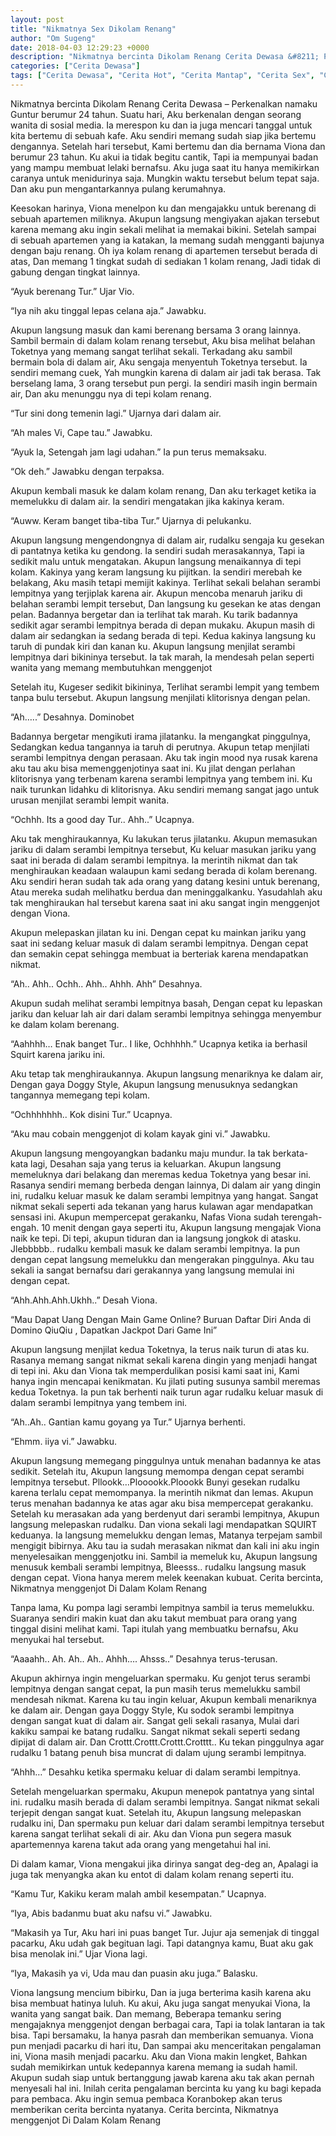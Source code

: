 ```yaml
---
layout: post
title: "Nikmatnya Sex Dikolam Renang"
author: "Om Sugeng"
date: 2018-04-03 12:29:23 +0000
description: "Nikmatnya bercinta Dikolam Renang Cerita Dewasa &#8211; Perkenalkan namaku Guntur berumur 24 tahun. Suatu hari, Aku berkenalan dengan seorang wanita di sosial media. Ia merespon ku dan ia juga mencari..."
categories: ["Cerita Dewasa"]
tags: ["Cerita Dewasa", "Cerita Hot", "Cerita Mantap", "Cerita Sex", "Cinta Hanya Nafsu", "Cinta Terlarang"]
---
```


Nikmatnya bercinta Dikolam Renang
Cerita Dewasa &#8211; Perkenalkan namaku Guntur berumur 24 tahun. Suatu hari, Aku berkenalan dengan seorang wanita di sosial media. Ia merespon ku dan ia juga mencari tanggal untuk kita bertemu di sebuah kafe. Aku sendiri memang sudah siap jika bertemu dengannya. Setelah hari tersebut, Kami bertemu dan dia bernama Viona dan berumur 23 tahun. Ku akui ia tidak begitu cantik, Tapi ia mempunyai badan yang mampu membuat lelaki bernafsu. Aku juga saat itu hanya memikirkan caranya untuk menidurinya saja. Mungkin waktu tersebut belum tepat saja. Dan aku pun mengantarkannya pulang kerumahnya.

Keesokan harinya, Viona menelpon ku dan mengajakku untuk berenang di sebuah apartemen miliknya. Akupun langsung mengiyakan ajakan tersebut karena memang aku ingin sekali melihat ia memakai bikini. Setelah sampai di sebuah apartemen yang ia katakan, Ia memang sudah mengganti bajunya dengan baju renang. Oh iya kolam renang di apartemen tersebut berada di atas, Dan memang 1 tingkat sudah di sediakan 1 kolam renang, Jadi tidak di gabung dengan tingkat lainnya.

“Ayuk berenang Tur.” Ujar Vio.

“Iya nih aku tinggal lepas celana aja.” Jawabku.

Akupun langsung masuk dan kami berenang bersama 3 orang lainnya. Sambil bermain di dalam kolam renang tersebut, Aku bisa melihat belahan Toketnya yang memang sangat terlihat sekali. Terkadang aku sambil bermain bola di dalam air, Aku sengaja menyentuh Toketnya tersebut. Ia sendiri memang cuek, Yah mungkin karena di dalam air jadi tak berasa. Tak berselang lama, 3 orang tersebut pun pergi. Ia sendiri masih ingin bermain air, Dan aku menunggu nya di tepi kolam renang.

“Tur sini dong temenin lagi.” Ujarnya dari dalam air.

“Ah males Vi, Cape tau.” Jawabku.

“Ayuk la, Setengah jam lagi udahan.” Ia pun terus memaksaku.

“Ok deh.” Jawabku dengan terpaksa.

Akupun kembali masuk ke dalam kolam renang, Dan aku terkaget ketika ia memelukku di dalam air. Ia sendiri mengatakan jika kakinya keram.

“Auww. Keram banget tiba-tiba Tur.” Ujarnya di pelukanku.

Akupun langsung mengendongnya di dalam air, rudalku sengaja ku gesekan di pantatnya ketika ku gendong. Ia sendiri sudah merasakannya, Tapi ia sedikit malu untuk mengatakan. Akupun langsung menaikannya di tepi kolam. Kakinya yang keram langsung ku pijitkan. Ia sendiri merebah ke belakang, Aku masih tetapi memijit kakinya. Terlihat sekali belahan serambi lempitnya yang terjiplak karena air. Akupun mencoba menaruh jariku di belahan serambi lempit tersebut, Dan langsung ku gesekan ke atas dengan pelan. Badannya bergetar dan ia terlihat tak marah. Ku tarik badannya sedikit agar serambi lempitnya berada di depan mukaku. Akupun masih di dalam air sedangkan ia sedang berada di tepi. Kedua kakinya langsung ku taruh di pundak kiri dan kanan ku. Akupun langsung menjilat serambi lempitnya dari bikininya tersebut. Ia tak marah, Ia mendesah pelan seperti wanita yang memang membutuhkan menggenjot

Setelah itu, Kugeser sedikit bikininya, Terlihat serambi lempit yang tembem tanpa bulu tersebut. Akupun langsung menjilati klitorisnya dengan pelan.

“Ah…..” Desahnya. Dominobet

Badannya bergetar mengikuti irama jilatanku. Ia mengangkat pinggulnya, Sedangkan kedua tangannya ia taruh di perutnya. Akupun tetap menjilati serambi lempitnya dengan perasaan. Aku tak ingin mood nya rusak karena aku tau aku bisa memenggenjotinya saat ini. Ku jilat dengan perlahan klitorisnya yang terbenam karena serambi lempitnya yang tembem ini. Ku naik turunkan lidahku di klitorisnya. Aku sendiri memang sangat jago untuk urusan menjilat serambi lempit wanita.

“Ochhh. Its a good day Tur.. Ahh..” Ucapnya.

Aku tak menghiraukannya, Ku lakukan terus jilatanku. Akupun memasukan jariku di dalam serambi lempitnya tersebut, Ku keluar masukan jariku yang saat ini berada di dalam serambi lempitnya. Ia merintih nikmat dan tak menghiraukan keadaan walaupun kami sedang berada di kolam berenang. Aku sendiri heran sudah tak ada orang yang datang kesini untuk berenang, Atau mereka sudah melihatku berdua dan meninggalkanku. Yasudahlah aku tak menghiraukan hal tersebut karena saat ini aku sangat ingin menggenjot dengan Viona.

Akupun melepaskan jilatan ku ini. Dengan cepat ku mainkan jariku yang saat ini sedang keluar masuk di dalam serambi lempitnya. Dengan cepat dan semakin cepat sehingga membuat ia berteriak karena mendapatkan nikmat.

“Ah.. Ahh.. Ochh.. Ahh.. Ahhh. Ahh” Desahnya.

Akupun sudah melihat serambi lempitnya basah, Dengan cepat ku lepaskan jariku dan keluar lah air dari dalam serambi lempitnya sehingga menyembur ke dalam kolam berenang.

“Aahhhh… Enak banget Tur.. I like, Ochhhhh.” Ucapnya ketika ia berhasil Squirt karena jariku ini.

Aku tetap tak menghiraukannya. Akupun langsung menariknya ke dalam air, Dengan gaya Doggy Style, Akupun langsung menusuknya sedangkan tangannya memegang tepi kolam.

“Ochhhhhhh.. Kok disini Tur.” Ucapnya.

“Aku mau cobain menggenjot di kolam kayak gini vi.” Jawabku.

Akupun langsung mengoyangkan badanku maju mundur. Ia tak berkata-kata lagi, Desahan saja yang terus ia keluarkan. Akupun langsung memeluknya dari belakang dan meremas kedua Toketnya yang besar ini. Rasanya sendiri memang berbeda dengan lainnya, Di dalam air yang dingin ini, rudalku keluar masuk ke dalam serambi lempitnya yang hangat. Sangat nikmat sekali seperti ada tekanan yang harus kulawan agar mendapatkan sensasi ini. Akupun mempercepat gerakanku, Nafas Viona sudah terengah-engah. 10 menit dengan gaya seperti itu, Akupun langsung mengajak Viona naik ke tepi. Di tepi, akupun tiduran dan ia langsung jongkok di atasku. Jlebbbbb.. rudalku kembali masuk ke dalam serambi lempitnya. Ia pun dengan cepat langsung memelukku dan mengerakan pinggulnya. Aku tau sekali ia sangat bernafsu dari gerakannya yang langsung memulai ini dengan cepat.

“Ahh.Ahh.Ahh.Ukhh..” Desah Viona.

&#8220;Mau Dapat Uang Dengan Main Game Online? Buruan Daftar Diri Anda di Domino QiuQiu , Dapatkan Jackpot Dari Game Ini&#8221;

Akupun langsung menjilat kedua Toketnya, Ia terus naik turun di atas ku. Rasanya memang sangat nikmat sekali karena dingin yang menjadi hangat di tepi ini. Aku dan Viona tak memperdulikan posisi kami saat ini, Kami hanya ingin mencapai kenikmatan. Ku jilati puting susunya sambil meremas kedua Toketnya. Ia pun tak berhenti naik turun agar rudalku keluar masuk di dalam serambi lempitnya yang tembem ini.

“Ah..Ah.. Gantian kamu goyang ya Tur.” Ujarnya berhenti.

“Ehmm. iiya vi.” Jawabku.

Akupun langsung memegang pinggulnya untuk menahan badannya ke atas sedikit. Setelah itu, Akupun langsung memompa dengan cepat serambi lempitnya tersebut. Pllookk…Plooookk.Ploookk Bunyi gesekan rudalku karena terlalu cepat memompanya. Ia merintih nikmat dan lemas. Akupun terus menahan badannya ke atas agar aku bisa mempercepat gerakanku. Setelah ku merasakan ada yang berdenyut dari serambi lempitnya, Akupun langsung melepaskan rudalku. Dan viona sekali lagi mendapatkan SQUIRT keduanya. Ia langsung memelukku dengan lemas, Matanya terpejam sambil mengigit bibirnya. Aku tau ia sudah merasakan nikmat dan kali ini aku ingin menyelesaikan menggenjotku ini. Sambil ia memeluk ku, Akupun langsung menusuk kembali serambi lempitnya, Bleesss.. rudalku langsung masuk dengan cepat. Viona hanya merem melek keenakan kubuat. Cerita bercinta, Nikmatnya menggenjot Di Dalam Kolam Renang

Tanpa lama, Ku pompa lagi serambi lempitnya sambil ia terus memelukku. Suaranya sendiri makin kuat dan aku takut membuat para orang yang tinggal disini melihat kami. Tapi itulah yang membuatku bernafsu, Aku menyukai hal tersebut.

“Aaaahh.. Ah. Ah.. Ah.. Ahhh…. Ahsss..” Desahnya terus-terusan.

Akupun akhirnya ingin mengeluarkan spermaku. Ku genjot terus serambi lempitnya dengan sangat cepat, Ia pun masih terus memelukku sambil mendesah nikmat. Karena ku tau ingin keluar, Akupun kembali menariknya ke dalam air. Dengan gaya Doggy Style, Ku sodok serambi lempitnya dengan sangat kuat di dalam air. Sangat geli sekali rasanya, Mulai dari kakiku sampai ke batang rudalku. Sangat nikmat sekali seperti sedang dipijat di dalam air. Dan Crottt.Crottt.Crottt.Crotttt.. Ku tekan pinggulnya agar rudalku 1 batang penuh bisa muncrat di dalam ujung serambi lempitnya.

“Ahhh…” Desahku ketika spermaku keluar di dalam serambi lempitnya.

Setelah mengeluarkan spermaku, Akupun menepok pantatnya yang sintal ini. rudalku masih berada di dalam serambi lempitnya. Sangat nikmat sekali terjepit dengan sangat kuat. Setelah itu, Akupun langsung melepaskan rudalku ini, Dan spermaku pun keluar dari dalam serambi lempitnya tersebut karena sangat terlihat sekali di air. Aku dan Viona pun segera masuk apartemennya karena takut ada orang yang mengetahui hal ini.

Di dalam kamar, Viona mengakui jika dirinya sangat deg-deg an, Apalagi ia juga tak menyangka akan ku entot di dalam kolam renang seperti itu.

“Kamu Tur, Kakiku keram malah ambil kesempatan.” Ucapnya.

“Iya, Abis badanmu buat aku nafsu vi.” Jawabku.

“Makasih ya Tur, Aku hari ini puas banget Tur. Jujur aja semenjak di tinggal pacarku, Aku udah gak begituan lagi. Tapi datangnya kamu, Buat aku gak bisa menolak ini.” Ujar Viona lagi.

“Iya, Makasih ya vi, Uda mau dan puasin aku juga.” Balasku.

Viona langsung mencium bibirku, Dan ia juga berterima kasih karena aku bisa membuat hatinya luluh. Ku akui, Aku juga sangat menyukai Viona, Ia wanita yang sangat baik. Dan memang, Beberapa temanku sering mengajaknya menggenjot dengan berbagai cara, Tapi ia tolak lantaran ia tak bisa. Tapi bersamaku, Ia hanya pasrah dan memberikan semuanya. Viona pun menjadi pacarku di hari itu, Dan sampai aku menceritakan pengalaman ini, Viona masih menjadi pacarku. Aku dan Viona makin lengket, Bahkan sudah memikirkan untuk kedepannya karena memang ia sudah hamil. Akupun sudah siap untuk bertanggung jawab karena aku tak akan pernah menyesali hal ini. Inilah cerita pengalaman bercinta ku yang ku bagi kepada para pembaca. Aku ingin semua pembaca Koranbokep akan terus memberikan cerita bercinta nyatanya. Cerita bercinta, Nikmatnya menggenjot Di Dalam Kolam Renang